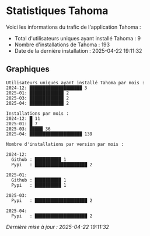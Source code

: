 # Statistiques Tahoma

Voici les informations du trafic de l'application Tahoma :
- Total d'utilisateurs uniques ayant installé Tahoma : 9
- Nombre d'installations de Tahoma : 193
- Date de la dernière installation : 2025-04-22 19:11:32

## Graphiques
```
Utilisateurs uniques ayant installé Tahoma par mois :
2024-12: ████████████████████ 3
2025-01: █████████████ 2
2025-03: █████████████ 2
2025-04: █████████████ 2
```

```
Installations par mois :
2024-12: █ 11
2025-01: █ 7
2025-03: █████ 36
2025-04: ████████████████████ 139
```

```
Nombre d'installations par version par mois :

2024-12:
  Github : ██████████ 1
  Pypi   : ████████████████████ 2

2025-01:
  Github : ██████████ 1
  Pypi   : ██████████ 1

2025-03:
  Pypi   : ████████████████████ 2

2025-04:
  Pypi   : ████████████████████ 2
```


*Dernière mise à jour : 2025-04-22 19:11:32*
